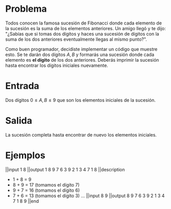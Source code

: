 # Problema

Todos conocen la famosa sucesión de Fibonacci donde cada elemento de la sucesión es la suma de los elementos anteriores. Un amigo llegó y te dijo: "¿Sabías que si tomas dos dígitos y haces una sucesión de dígitos con la suma de los dos anteriores eventualmente llegas al mismo punto?".

Como buen programador, decidiste implementar un código que muestre esto. Se te darán dos dígitos $A, B$ y formarás una sucesión donde cada elemento es **el dígito** de los dos anteriores. Deberás imprimir la sucesión hasta encontrar los dígitos iniciales nuevamente.

# Entrada

Dos dígitos $0 \leq A, B \leq 9$ que son los elementos iniciales de la sucesión.

# Salida

La sucesión completa hasta encontrar de nuevo los elementos iniciales.

# Ejemplos

||input
1 8
||output
1 8 9 7 6 3 9 2 1 3 4 7 1 8
||description
- 1 + 8 = 9
- 8 + 9 = 17 (tomamos el dígito 7)
- 9 + 7 = 16 (tomamos el dígito 6)
- 7 + 6 = 13 (tomamos el dígito 3)
...
||input
8 9
||output
8 9 7 6 3 9 2 1 3 4 7 1 8 9
||end
